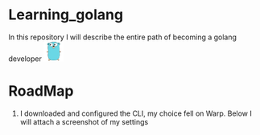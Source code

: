 # Learning_golang
In this repository I will describe the entire path of becoming a golang developer
<a href="https://golang.org" target="_blank" rel="noreferrer"> <img src="https://raw.githubusercontent.com/devicons/devicon/master/icons/go/go-original.svg" alt="go" width="40" height="40"/> </a>
# RoadMap
 1. I downloaded and configured the CLI, my choice fell on Warp. Below I will attach a screenshot of my settings
